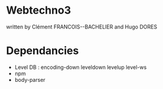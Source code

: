 # Webtechno3

 written by Clément FRANCOIS--BACHELIER and Hugo DORES


# Dependancies

- Level DB : encoding-down leveldown levelup level-ws
- npm
- body-parser
